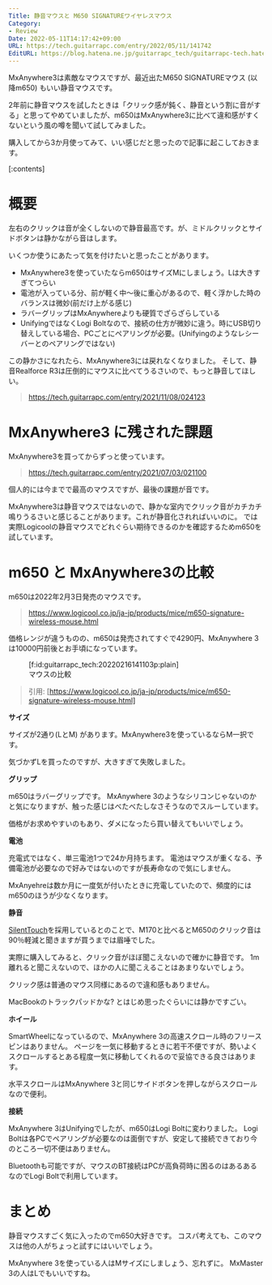 ```yaml
---
Title: 静音マウスと M650 SIGNATUREワイヤレスマウス
Category:
- Review
Date: 2022-05-11T14:17:42+09:00
URL: https://tech.guitarrapc.com/entry/2022/05/11/141742
EditURL: https://blog.hatena.ne.jp/guitarrapc_tech/guitarrapc-tech.hatenablog.com/atom/entry/13574176438064027192
---
```


MxAnywhere3は素敵なマウスですが、最近出たM650 SIGNATUREマウス (以降m650) もいい静音マウスです。

2年前に静音マウスを試したときは「クリック感が鈍く、静音という割に音がする」と思ってやめていましたが、m650はMxAnywhere3に比べて違和感がすくないという風の噂を聞いて試してみました。

購入してから3か月使ってみて、いい感じだと思ったので記事に起こしておきます。

[:contents]

# 概要

左右のクリックは音が全くしないので静音最高です。が、ミドルクリックとサイドボタンは静かながら音はします。

いくつか使うにあたって気を付けたいと思ったことがあります。

* MxAnywhere3を使っていたならm650はサイズMにしましょう。Lは大きすぎてつらい
* 電池が入っている分、前が軽く中～後に重心があるので、軽く浮かした時のバランスは微妙(前だけ上がる感じ)
* ラバーグリップはMxAnywhereよりも硬質でざらざらしている
* UnifyingではなくLogi Boltなので、接続の仕方が微妙に違う。時にUSB切り替えしている場合、PCごとにペアリングが必要。(Unifyingのようなレシーバーとのペアリングではない)

この静かさになれたら、MxAnywhere3には戻れなくなりました。
そして、静音Realforce R3は圧倒的にマウスに比べてうるさいので、もっと静音してほしい。

> https://tech.guitarrapc.com/entry/2021/11/08/024123


# MxAnywhere3 に残された課題

MxAnywhere3を買ってからずっと使っています。

> https://tech.guitarrapc.com/entry/2021/07/03/021100

個人的には今までで最高のマウスですが、最後の課題が音です。

MxAnywhere3は静音マウスではないので、静かな室内でクリック音がカチカチ鳴りうるさいと感じることがあります。これが静音化されればいいのに。
では実際Logicoolの静音マウスでどれぐらい期待できるのかを確認するためm650を試しています。

# m650 と MxAnywhere3の比較

m650は2022年2月3日発売のマウスです。

> https://www.logicool.co.jp/ja-jp/products/mice/m650-signature-wireless-mouse.html

価格レンジが違うものの、m650は発売されてすぐで4290円、MxAnywhere 3は10000円前後とお手頃になっています。

<figure class="figure-image figure-image-fotolife" title="マウスの比較">[f:id:guitarrapc_tech:20220216141103p:plain]<figcaption>マウスの比較</figcaption></figure>

> 引用: [https://www.logicool.co.jp/ja-jp/products/mice/m650-signature-wireless-mouse.html]

**サイズ**

サイズが2通り(LとM) があります。MxAnywhere3を使っているならM一択です。

気づかずLを買ったのですが、大きすぎて失敗しました。

**グリップ**

m650はラバーグリップです。
MxAnywhere 3のようなシリコンじゃないのかと気になりますが、触った感じはべたべたしなさそうなのでスルーしています。

価格がお求めやすいのもあり、ダメになったら買い替えてもいいでしょう。

**電池**

充電式ではなく、単三電池1つで24か月持ちます。
電池はマウスが重くなる、予備電池が必要なので好みではないのですが長寿命なので気にしません。

MxAnyehreは数か月に一度気が付いたときに充電していたので、頻度的にはm650のほうが少なくなります。

**静音**

[SilentTouch](https://www.logicool.co.jp/content/dam/logitech/ja/products/combos/mk295-keyboard-mouse-combo/pdf/pattaya-white-paper-edit-20200903.pdf)を採用しているとのことで、M170と比べるとM650のクリック音は90％軽減と聞きますが買うまでは眉唾でした。

実際に購入してみると、クリック音がほぼ聞こえないので確かに静音です。
1m離れると聞こえないので、ほかの人に聞こえることはあまりないでしょう。

クリック感は普通のマウス同様にあるので違和感もありません。

MacBookのトラックパッドかな? とはじめ思ったぐらいには静かですごい。

**ホイール**

SmartWheelになっているので、MxAnywhere 3の高速スクロール時のフリースピンはありません。
ページを一気に移動するときに若干不便ですが、勢いよくスクロールするとある程度一気に移動してくれるので妥協できる良さはあります。

水平スクロールはMxAnywhere 3と同じサイドボタンを押しながらスクロールなので便利。

**接続**

MxAnywhere 3はUnifyingでしたが、m650はLogi Boltに変わりました。
Logi Boltは各PCでペアリングが必要なのは面倒ですが、安定して接続できており今のところ一切不便はありません。

Bluetoothも可能ですが、マウスのBT接続はPCが高負荷時に困るのはあるあるなのでLogi Boltで利用しています。

# まとめ

静音マウスすごく気に入ったのでm650大好きです。
コスパ考えても、このマウスは他の人がちょっと試すにはいいでしょう。

MxAnywhere 3を使っている人はMサイズにしましょう、忘れずに。
MxMaster 3の人はLでもいいですね。
